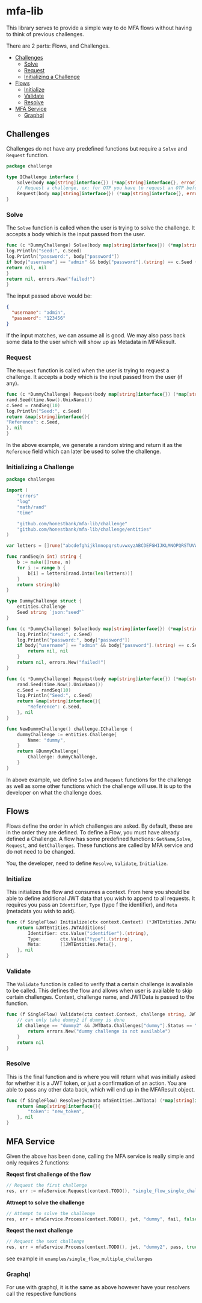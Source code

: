 # mfa-lib

This library serves to provide a simple way to do MFA flows without having to think of previous challenges.

There are 2 parts: Flows, and Challenges.

<!-- toc -->

- [Challenges](#challenges)
  * [Solve](#solve)
  * [Request](#request)
  * [Initializing a Challenge](#initializing-a-challenge)
- [Flows](#flows)
  * [Initialize](#initialize)
  * [Validate](#validate)
  * [Resolve](#resolve)
- [MFA Service](#mfa-service)
  * [Graphql](#graphql)

<!-- tocstop -->

## Challenges

Challenges do not have any predefined functions but require a `Solve` and `Request` function.

```go
package challenge

type IChallenge interface {
	Solve(body map[string]interface{}) (*map[string]interface{}, error)
	// Request a challenge, ex: for OTP you have to request an OTP before you can solve it
	Request(body map[string]interface{}) (*map[string]interface{}, error)
}

```

### Solve

The `Solve` function is called when the user is trying to solve the challenge. It accepts a body which is the input
passed from the user.

```go
func (c *DummyChallenge) Solve(body map[string]interface{}) (*map[string]interface{}, error) {
log.Println("seed:", c.Seed)
log.Println("password:", body["password"])
if body["username"] == "admin" && body["password"].(string) == c.Seed {
return nil, nil
}
return nil, errors.New("failed!")
}
```

The input passed above would be:

```json
{
  "username": "admin",
  "password": "123456"
}
```

If the input matches, we can assume all is good. We may also pass back some data to the user which will show up as
Metadata in MFAResult.

### Request

The `Request` function is called when the user is trying to request a challenge. It accepts a body which is the input
passed from the user (if any).

```go
func (c *DummyChallenge) Request(body map[string]interface{}) (*map[string]interface{}, error) {
rand.Seed(time.Now().UnixNano())
c.Seed = randSeq(10)
log.Println("Seed:", c.Seed)
return &map[string]interface{}{
"Reference": c.Seed,
}, nil
}
```

In the above example, we generate a random string and return it as the `Reference` field which can later be used to
solve the challenge.

### Initializing a Challenge

```go
package challenges

import (
	"errors"
	"log"
	"math/rand"
	"time"

	"github.com/honestbank/mfa-lib/challenge"
	"github.com/honestbank/mfa-lib/challenge/entities"
)

var letters = []rune("abcdefghijklmnopqrstuvwxyzABCDEFGHIJKLMNOPQRSTUVWXYZ")

func randSeq(n int) string {
	b := make([]rune, n)
	for i := range b {
		b[i] = letters[rand.Intn(len(letters))]
	}
	return string(b)
}

type DummyChallenge struct {
	entities.Challenge
	Seed string `json:"seed"`
}

func (c *DummyChallenge) Solve(body map[string]interface{}) (*map[string]interface{}, error) {
	log.Println("seed:", c.Seed)
	log.Println("password:", body["password"])
	if body["username"] == "admin" && body["password"].(string) == c.Seed {
		return nil, nil
	}
	return nil, errors.New("failed!")
}

func (c *DummyChallenge) Request(body map[string]interface{}) (*map[string]interface{}, error) {
	rand.Seed(time.Now().UnixNano())
	c.Seed = randSeq(10)
	log.Println("Seed:", c.Seed)
	return &map[string]interface{}{
		"Reference": c.Seed,
	}, nil
}

func NewDummyChallenge() challenge.IChallenge {
	dummyChallenge := entities.Challenge{
		Name: "dummy",
	}
	return &DummyChallenge{
		Challenge: dummyChallenge,
	}
}
```
In above example, we define `Solve` and `Request` functions for the challenge as well as
some other functions which the challenge will use. It is up to the developer on what the
challenge does.

## Flows
Flows define the order in which challenges are asked. By default, these are in the order they are defined.
To define a Flow, you must have already defined a Challenge.
A flow has some predefined functions: `GetName`,`Solve`, `Request`, and `GetChallenges`.
These functions are called by MFA service and do not need to be changed.

You, the developer, need to define `Resolve`, `Validate`, `Initialize`.

### Initialize
This initializes the flow and consumes a context. From here you should be able to define additional
JWT data that you wish to append to all requests. It requires you pass an `Identifier`, `Type` (type
f the identifier), and `Meta` (metadata you wish to add).

```go
func (f SingleFlow) Initialize(ctx context.Context) (*JWTEntities.JWTAdditions, error) {
	return &JWTEntities.JWTAdditions{
		Identifier: ctx.Value("identifier").(string),
		Type:       ctx.Value("type").(string),
		Meta:       []JWTEntities.Meta{},
	}, nil
}
```

### Validate
The `Validate` function is called to verify that a certain challenge is available to be called.
This defines the flow and allows when user is available to skip certain challenges. Context,
challenge name, and JWTData is passed to the function.

```go
func (f SingleFlow) Validate(ctx context.Context, challenge string, JWTData mfaEntities.JWTData) error {
	// can only take dummy2 if dummy is done
	if challenge == "dummy2" && JWTData.Challenges["dummy"].Status == "pending" {
        return errors.New("dummy challenge is not available")
    }
	return nil
}
```

### Resolve
This is the final function and is where you will return what was initially asked for whether it is a
JWT token, or just a confirmation of an action. You are able to pass any other data back, which will
end up in the MFAResult object.

```go
func (f SingleFlow) Resolve(jwtData mfaEntities.JWTData) (*map[string]interface{}, error) {
	return &map[string]interface{}{
		"token": "new_token",
	}, nil
}
```

## MFA Service
Given the above has been done, calling the MFA service is really simple and only requires 2 functions:

**Reqest first challenge of the flow**
```go
// Request the first challenge
res, err := mfaService.Request(context.TODO(), "single_flow_single_challenge")
```

**Attmept to solve the challenge**

```go
// Attempt to solve the challenge
res, err = mfaService.Process(context.TODO(), jwt, "dummy", fail, false)
```

**Reqest the next challenge**
```go
// Request the next challenge
res, err = mfaService.Process(context.TODO(), jwt, "dummy2", pass, true)
```

see example in `examples/single_flow_multiple_challenges`

### Graphql
For use with graphql, it is the same as above however have your resolvers call the respective functions
